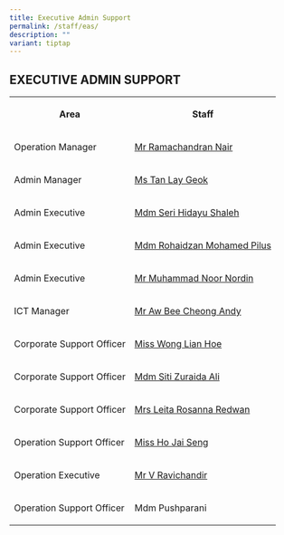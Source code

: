 ```yaml
---
title: Executive Admin Support
permalink: /staff/eas/
description: ""
variant: tiptap
---
```

<h2>EXECUTIVE ADMIN SUPPORT</h2>
<table style="minWidth: 50px">
<colgroup>
<col>
<col>
</colgroup>
<tbody>
<tr>
<th rowspan="1" colspan="1">
<p>Area</p>
</th>
<th rowspan="1" colspan="1">
<p>Staff</p>
</th>
</tr>
<tr>
<td rowspan="1" colspan="1">
<p>Operation Manager</p>
</td>
<td rowspan="1" colspan="1">
<p><a href="mailto:ramachandran_nair@schools.gov.sg" rel="noopener noreferrer nofollow" target="_blank">Mr Ramachandran Nair</a>
</p>
</td>
</tr>
<tr>
<td rowspan="1" colspan="1">
<p>Admin Manager</p>
</td>
<td rowspan="1" colspan="1">
<p><a href="mailto:tan_lay_geok_b@schools.gov.sg" rel="noopener noreferrer nofollow" target="_blank">Ms Tan Lay Geok</a>
</p>
</td>
</tr>
<tr>
<td rowspan="1" colspan="1">
<p>Admin Executive</p>
</td>
<td rowspan="1" colspan="1">
<p><a href="mailto:seri_hidayu_shaleh@schools.gov.sg" rel="noopener noreferrer nofollow" target="_blank">Mdm Seri Hidayu Shaleh</a>
</p>
</td>
</tr>
<tr>
<td rowspan="1" colspan="1">
<p>Admin Executive</p>
</td>
<td rowspan="1" colspan="1">
<p><a href="mailto:rohaidzan_mohamed_pilus@schools.gov.sg" rel="noopener noreferrer nofollow" target="_blank">Mdm Rohaidzan Mohamed Pilus</a>
</p>
</td>
</tr>
<tr>
<td rowspan="1" colspan="1">
<p>Admin Executive</p>
</td>
<td rowspan="1" colspan="1">
<p><a href="mailto:muhammad_noor_nordin@schools.gov.sg" rel="noopener noreferrer nofollow" target="_blank">Mr Muhammad Noor Nordin</a>
</p>
</td>
</tr>
<tr>
<td rowspan="1" colspan="1">
<p>ICT Manager</p>
</td>
<td rowspan="1" colspan="1">
<p><a href="mailto:aw_bee_cheong_andy@schools.gov.sg" rel="noopener noreferrer nofollow" target="_blank">Mr Aw Bee Cheong Andy</a>
</p>
</td>
</tr>
<tr>
<td rowspan="1" colspan="1">
<p>Corporate Support Officer</p>
</td>
<td rowspan="1" colspan="1">
<p><a href="mailto:wong_lian_hoe@schools.gov.sg" rel="noopener noreferrer nofollow" target="_blank">Miss Wong Lian Hoe</a>
</p>
</td>
</tr>
<tr>
<td rowspan="1" colspan="1">
<p>Corporate Support Officer</p>
</td>
<td rowspan="1" colspan="1">
<p><a href="mailto:siti_zuraida_ali@schools.gov.sg" rel="noopener noreferrer nofollow" target="_blank">Mdm Siti Zuraida Ali</a>
</p>
</td>
</tr>
<tr>
<td rowspan="1" colspan="1">
<p>Corporate Support Officer</p>
</td>
<td rowspan="1" colspan="1">
<p><a href="mailto:leita_rosanna_redwan@schools.gov.sg" rel="noopener noreferrer nofollow" target="_blank">Mrs Leita Rosanna Redwan</a>
</p>
</td>
</tr>
<tr>
<td rowspan="1" colspan="1">
<p>Operation Support Officer</p>
</td>
<td rowspan="1" colspan="1">
<p><a href="mailto:ho_jai_seng@schools.gov.sg" rel="noopener noreferrer nofollow" target="_blank">Miss Ho Jai Seng</a>
</p>
</td>
</tr>
<tr>
<td rowspan="1" colspan="1">
<p>Operation Executive</p>
</td>
<td rowspan="1" colspan="1">
<p><a href="mailto:v_ravichandir@moe.edu.sg" rel="noopener noreferrer nofollow" target="_blank">Mr V Ravichandir</a>
</p>
</td>
</tr>
<tr>
<td rowspan="1" colspan="1">
<p>Operation Support Officer</p>
</td>
<td rowspan="1" colspan="1">
<p>Mdm Pushparani</p>
</td>
</tr>
</tbody>
</table>
<p></p>